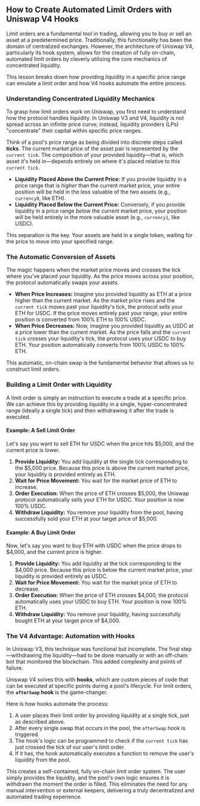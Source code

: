 ## How to Create Automated Limit Orders with Uniswap V4 Hooks

Limit orders are a fundamental tool in trading, allowing you to buy or sell an asset at a predetermined price. Traditionally, this functionality has been the domain of centralized exchanges. However, the architecture of Uniswap V4, particularly its hook system, allows for the creation of fully on-chain, automated limit orders by cleverly utilizing the core mechanics of concentrated liquidity.

This lesson breaks down how providing liquidity in a specific price range can emulate a limit order and how V4 hooks automate the entire process.

### Understanding Concentrated Liquidity Mechanics

To grasp how limit orders work on Uniswap, you first need to understand how the protocol handles liquidity. In Uniswap V3 and V4, liquidity is not spread across an infinite price curve; instead, liquidity providers (LPs) "concentrate" their capital within specific price ranges.

Think of a pool's price range as being divided into discrete steps called **ticks**. The current market price of the asset pair is represented by the `current tick`. The composition of your provided liquidity—that is, which asset it's held in—depends entirely on where it's placed relative to this `current tick`.

*   **Liquidity Placed Above the Current Price:** If you provide liquidity in a price range that is *higher* than the current market price, your entire position will be held in the less valuable of the two assets (e.g., `currency0`, like ETH).
*   **Liquidity Placed Below the Current Price:** Conversely, if you provide liquidity in a price range *below* the current market price, your position will be held entirely in the more valuable asset (e.g., `currency1`, like USDC).

This separation is the key. Your assets are held in a single token, waiting for the price to move into your specified range.

### The Automatic Conversion of Assets

The magic happens when the market price moves and crosses the tick where you've placed your liquidity. As the price moves across your position, the protocol automatically swaps your assets.

*   **When Price Increases:** Imagine you provided liquidity as ETH at a price higher than the current market. As the market price rises and the `current tick` moves past your liquidity's tick, the protocol sells your ETH for USDC. If the price moves entirely past your range, your entire position is converted from 100% ETH to 100% USDC.
*   **When Price Decreases:** Now, imagine you provided liquidity as USDC at a price lower than the current market. As the price falls and the `current tick` crosses your liquidity's tick, the protocol uses your USDC to buy ETH. Your position automatically converts from 100% USDC to 100% ETH.

This automatic, on-chain swap is the fundamental behavior that allows us to construct limit orders.

### Building a Limit Order with Liquidity

A limit order is simply an instruction to execute a trade at a specific price. We can achieve this by providing liquidity in a single, hyper-concentrated range (ideally a single tick) and then withdrawing it after the trade is executed.

#### Example: A Sell Limit Order

Let's say you want to sell ETH for USDC when the price hits $5,000, and the current price is lower.

1.  **Provide Liquidity:** You add liquidity at the single tick corresponding to the $5,000 price. Because this price is above the current market price, your liquidity is provided entirely as ETH.
2.  **Wait for Price Movement:** You wait for the market price of ETH to increase.
3.  **Order Execution:** When the price of ETH crosses $5,000, the Uniswap protocol automatically sells your ETH for USDC. Your position is now 100% USDC.
4.  **Withdraw Liquidity:** You remove your liquidity from the pool, having successfully sold your ETH at your target price of $5,000.

#### Example: A Buy Limit Order

Now, let's say you want to buy ETH with USDC when the price drops to $4,000, and the current price is higher.

1.  **Provide Liquidity:** You add liquidity at the tick corresponding to the $4,000 price. Because this price is below the current market price, your liquidity is provided entirely as USDC.
2.  **Wait for Price Movement:** You wait for the market price of ETH to decrease.
3.  **Order Execution:** When the price of ETH crosses $4,000, the protocol automatically uses your USDC to buy ETH. Your position is now 100% ETH.
4.  **Withdraw Liquidity:** You remove your liquidity, having successfully bought ETH at your target price of $4,000.

### The V4 Advantage: Automation with Hooks

In Uniswap V3, this technique was functional but incomplete. The final step—withdrawing the liquidity—had to be done manually or with an off-chain bot that monitored the blockchain. This added complexity and points of failure.

Uniswap V4 solves this with **hooks**, which are custom pieces of code that can be executed at specific points during a pool's lifecycle. For limit orders, the **`afterSwap` hook** is the game-changer.

Here is how hooks automate the process:

1.  A user places their limit order by providing liquidity at a single tick, just as described above.
2.  After every single swap that occurs in the pool, the `afterSwap` hook is triggered.
3.  The hook's logic can be programmed to check if the `current tick` has just crossed the tick of our user's limit order.
4.  If it has, the hook automatically executes a function to remove the user's liquidity from the pool.

This creates a self-contained, fully on-chain limit order system. The user simply provides the liquidity, and the pool's own logic ensures it is withdrawn the moment the order is filled. This eliminates the need for any manual intervention or external keepers, delivering a truly decentralized and automated trading experience.